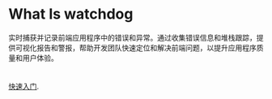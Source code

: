 # What Is watchdog

实时捕获并记录前端应用程序中的错误和异常。通过收集错误信息和堆栈跟踪，提供可视化报告和警报，帮助开发团队快速定位和解决前端问题，以提升应用程序质量和用户体验。
<div class="tip custom-block" style="padding-top: 8px">

[快速入门](./getting-started).

</div>
